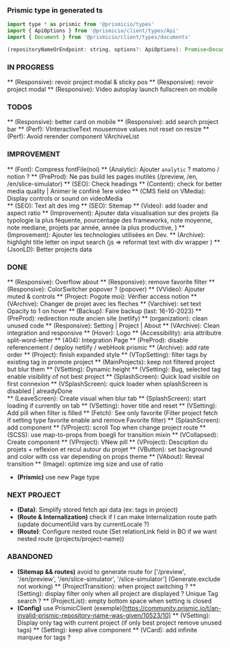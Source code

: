 ### Prismic type in generated ts

```` javascript
import type * as prismic from '@prismicio/types'
import { ApiOptions } from '@prismicio/client/types/Api'
import { Document } from '@prismicio/client/types/documents'

(repositoryNameOrEndpoint: string, options?: ApiOptions): Promise<Document<AllDocumentTypes>>
````

### IN PROGRESS
** (Responsive): revoir project modal & sticky pos
** (Responsive): revoir project modal
** (Responsive): Video autoplay launch fullscreen on mobile

### TODOS 
** (Responsive): better card on mobile 
** (Responsive): add search project bar
** (Perf): VInteractiveText mousemove values not reset on resize 
** (Perf): Avoid rerender component VArchiveList

### IMPROVEMENT
** (Font): Compress fontFile(noi) 
** (Analytic): Ajouter `analytic` ? matomo / notion ?
** (PreProd): Ne pas build les pages inutiles (/preview, /en, /en/slice-simulator)
** (SEO): Check headings
** (Content): check for better media quality | Animer le confiné 1ere video
** (CMS field on VMedia): Display controls or sound on videoMedia  
** (SEO): Text alt des img
** (SEO): Sitemap
** (Video): add loader and aspect ratio
** (Improvement): Ajouter data visualisation sur des projets (la typologie la plus féquente, pourcentage des frameworks, note moyenne, note mediane, projets par année, année la plus productive, ) 
** (Improvement): Ajouter les technologies utilisées en Dev. 
** (Archive): highlight title letter on input search (js => reformat text with div wrapper )
** (JsonLD): Better projects data 

### DONE
** (Responsive): Overflow about
** (Responsive): remove favorite filter
** (Responsive): ColorSwitcher popover ? (popover)
** (VVideo): Ajouter muted & controls
** (Project: Pogote moi): Vérifier access notion
** (VArchive): Changer de projet avec les fleches
** (Varchive): set text Opacity to 1 on hover
** (Backup): Faire backup (last: 16-10-2023)
** (PreProd): redirection route ancien site (netlify)
** (organization): clean unused code
** (Responsive): Setting | Project | About
** (VArchive): Clean integration and responsive
** (Hover): Logo
** (Accessibility): aria attributre split-word-letter 
** (404): Integration Page
** (PreProd): disable referencement / deploy netlify / webHook prismic 
** (Archive): add rate order
** (Project): finish expanded style
** (VTopSetting): filter tags by existing tag in promote project
** (MainProjects): keep not filtered project but blur them
** (VSetting): Dynamic height
** (VSetting): Bug, selected tag enable visibility of not best project
** (SplashScreen): Quick load visible on first connexion
** (VSplashScreen): quick loader when splashScreen is disabled | alreadyDone  
** (LeaveScreen): Create visual when blur tab 
** (SplashScreen): start loading if currently on tab
** (VSetting): hover title and reset
** (VSetting): Add pill when filter is filled
** (Fetch): See only favorite (Filter project fetch if setting type favorite enable and remove Favorite filter)
** (SplashScreen): add component 
** (VProject): scroll Top when change project route
** (SCSS): use map-to-props from boegli for transition mixin
** (VCollapsed): Create component
** (VProject): VNew pill
** (VProject): Desciption du projets + reflexion et recul autour du projet
** (VButton): set background and color with css var depending on props theme 
** (VAbout): Reveal transition
** (Image): optimize img size and use of ratio
* **(Prismic)** use new Page type

### NEXT PROJECT 
* **(Data)**: Simplify stored fetch api data (ex: tags in project)
* **(Route & Internalization)** check if I can make Internalization route path (update documentUid vars by currentLocale ?)
* **(Route)**: Configure nested route (Set relationLink field in BO if we want nested route (projects/project-name))

### ABANDONED
* **(Sitemap && routes)** avoid to generate route for ['/preview', '/en/preview', '/en/slice-simulator', '/slice-simulator'] (Generate.exclude not working)
** (ProjectTransition): when project switching ?
** (Setting): display filter only when all project are displayed ? Unique Tag search ?
** (ProjectList): empty bottom space when setting is closed
* **(Config)** use PrismicClient (exemple)[https://community.prismic.io/t/an-invalid-prismic-repository-name-was-given/10523/10]
** (VSetting): Display only tag with current project (if only best project remove unused tags)
** (Setting): keep alive component
** (VCard): add infinite marquee for tags ? 

